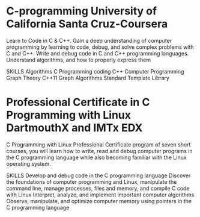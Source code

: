 # C-programming University of California Santa Cruz-Coursera
Learn to Code in C & C++. Gain a deep understanding of computer programming by learning to code, debug, and solve complex problems with C and C++.
Write and debug code in C and C++ programming languages. Understand algorithms, and how to properly express them

SKILLS 
Algorithms
C Programming
coding
C++
Computer Programming
Graph Theory
C++11
Graph Algorithms
Standard Template Library

# Professional Certificate in C Programming with Linux DartmouthX and IMTx EDX
C Programming with Linux Professional Certificate program of seven short courses, you will learn how to write, read and debug computer programs in the C programming language while also becoming familiar with the Linux operating system.

SKILLS
Develop and debug code in the C programming language
Discover the foundations of computer programming and Linux, manipulate the command line, manage processes, files and memory, and compile C code with Linux
Interpret, analyze, and implement important computer algorithms
Observe, manipulate, and optimize computer memory using pointers in the C programming language
